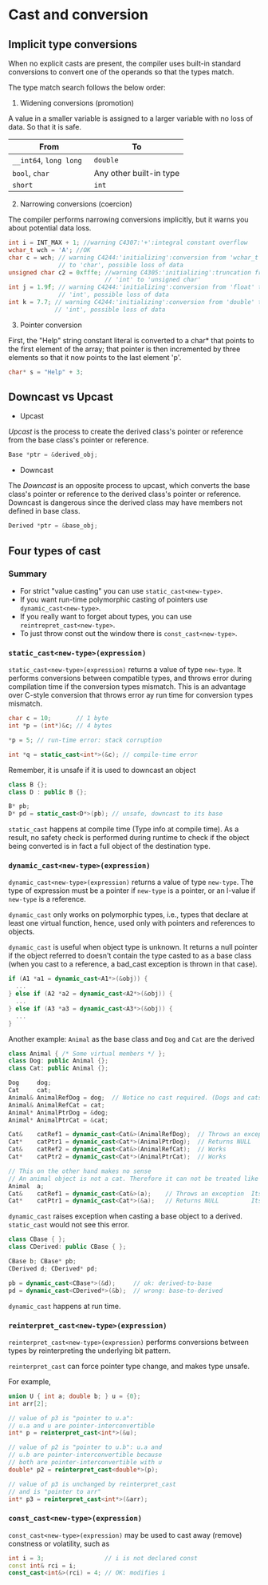 # Cast and conversion

## Implicit type conversions

When no explicit casts are present, the compiler uses built-in standard conversions to convert one of the operands so that the types match. 

The type match search follows the below order:

1. Widening conversions (promotion)

A value in a smaller variable is assigned to a larger variable with no loss of data. So that it is safe.

|From|To|
|-|-|
|`__int64`, `long long `|`double`|
|`bool`, `char`|Any other built-in type|
|`short`|`int`|

2. Narrowing conversions (coercion)

The compiler performs narrowing conversions implicitly, but it warns you about potential data loss. 

```cpp
int i = INT_MAX + 1; //warning C4307:'+':integral constant overflow
wchar_t wch = 'A'; //OK
char c = wch; // warning C4244:'initializing':conversion from 'wchar_t'
              // to 'char', possible loss of data
unsigned char c2 = 0xfffe; //warning C4305:'initializing':truncation from
                           // 'int' to 'unsigned char'
int j = 1.9f; // warning C4244:'initializing':conversion from 'float' to
              // 'int', possible loss of data
int k = 7.7; // warning C4244:'initializing':conversion from 'double' to
             // 'int', possible loss of data
```

3. Pointer conversion

First, the "Help" string constant literal is converted to a char* that points to the first element of the array; that pointer is then incremented by three elements so that it now points to the last element 'p'.

```cpp
char* s = "Help" + 3;
```

## Downcast vs Upcast

* Upcast

*Upcast* is the process to create the derived class's pointer or reference from the base class's pointer or reference.
```cpp
Base *ptr = &derived_obj;
```

* Downcast

The *Downcast* is an opposite process to upcast, which converts the base class's pointer or reference to the derived class's pointer or reference. 
Downcast is dangerous since the derived class may have members not defined in base class.
```cpp
Derived *ptr = &base_obj;
```

## Four types of cast 

### Summary

* For strict "value casting" you can use `static_cast<new-type>`. 
* If you want run-time polymorphic casting of pointers use `dynamic_cast<new-type>`. 
* If you really want to forget about types, you can use `reintrepret_cast<new-type>`. 
* To just throw const out the window there is `const_cast<new-type>`.

### `static_cast<new-type>(expression)` 

`static_cast<new-type>(expression)` returns a value of type `new-type`. 
It performs conversions between compatible types, and throws error during compilation time if the conversion types mismatch. This is an advantage over C-style conversion that throws error ay run time for conversion types mismatch.
```cpp
char c = 10;       // 1 byte
int *p = (int*)&c; // 4 bytes

*p = 5; // run-time error: stack corruption

int *q = static_cast<int*>(&c); // compile-time error
```

Remember, it is unsafe if it is used to downcast an object
```cpp
class B {};
class D : public B {};

B* pb;
D* pd = static_cast<D*>(pb); // unsafe, downcast to its base
```


`static_cast` happens at compile time (Type info at compile time). As a result, no safety check is performed during runtime to check if the object being converted is in fact a full object of the destination type. 

### `dynamic_cast<new-type>(expression)` 

`dynamic_cast<new-type>(expression)` returns a value of type `new-type`. The type of expression must be a pointer if `new-type` is a pointer, or an l-value if `new-type` is a reference.

`dynamic_cast` only works on polymorphic types, i.e., types that declare at least one virtual function, hence, used only with pointers and references to objects.

`dynamic_cast` is useful when object type is unknown. It returns a null pointer if the object referred to doesn't contain the type casted to as a base class (when you cast to a reference, a bad_cast exception is thrown in that case).

```cpp
if (A1 *a1 = dynamic_cast<A1*>(&obj)) {
  ...
} else if (A2 *a2 = dynamic_cast<A2*>(&obj)) {
  ...
} else if (A3 *a3 = dynamic_cast<A3*>(&obj)) {
  ...
}
```


Another example: `Animal` as the base class and `Dog` and `Cat` are the derived
```cpp
class Animal { /* Some virtual members */ };
class Dog: public Animal {};
class Cat: public Animal {};

Dog     dog;
Cat     cat;
Animal& AnimalRefDog = dog;  // Notice no cast required. (Dogs and cats are animals).
Animal& AnimalRefCat = cat;
Animal* AnimalPtrDog = &dog;
Animal* AnimalPtrCat = &cat;

Cat&    catRef1 = dynamic_cast<Cat&>(AnimalRefDog);  // Throws an exception  AnimalRefDog is a dog
Cat*    catPtr1 = dynamic_cast<Cat*>(AnimalPtrDog);  // Returns NULL         AnimalPtrDog is a dog
Cat&    catRef2 = dynamic_cast<Cat&>(AnimalRefCat);  // Works
Cat*    catPtr2 = dynamic_cast<Cat*>(AnimalPtrCat);  // Works

// This on the other hand makes no sense
// An animal object is not a cat. Therefore it can not be treated like a Cat.
Animal  a;
Cat&    catRef1 = dynamic_cast<Cat&>(a);    // Throws an exception  Its not a CAT
Cat*    catPtr1 = dynamic_cast<Cat*>(&a);   // Returns NULL         Its not a CAT.
```

`dynamic_cast` raises exception when casting a base object to a derived. `static_cast` would not see this error.

```cpp
class CBase { };
class CDerived: public CBase { };

CBase b; CBase* pb;
CDerived d; CDerived* pd;

pb = dynamic_cast<CBase*>(&d);     // ok: derived-to-base
pd = dynamic_cast<CDerived*>(&b);  // wrong: base-to-derived
```

`dynamic_cast` happens at run time.

### `reinterpret_cast<new-type>(expression)`

`reinterpret_cast<new-type>(expression)` performs conversions between types by reinterpreting the underlying bit pattern.

`reinterpret_cast` can force pointer type change, and makes type unsafe.

For example,
```cpp
union U { int a; double b; } u = {0};
int arr[2];

// value of p3 is "pointer to u.a":
// u.a and u are pointer-interconvertible
int* p = reinterpret_cast<int*>(&u);

// value of p2 is "pointer to u.b": u.a and
// u.b are pointer-interconvertible because
// both are pointer-interconvertible with u
double* p2 = reinterpret_cast<double*>(p); 

// value of p3 is unchanged by reinterpret_cast
// and is "pointer to arr"
int* p3 = reinterpret_cast<int*>(&arr); 
```

### `const_cast<new-type>(expression)`

`const_cast<new-type>(expression)` may be used to cast away (remove) constness or volatility, such as
```cpp
int i = 3;                 // i is not declared const
const int& rci = i; 
const_cast<int&>(rci) = 4; // OK: modifies i
```